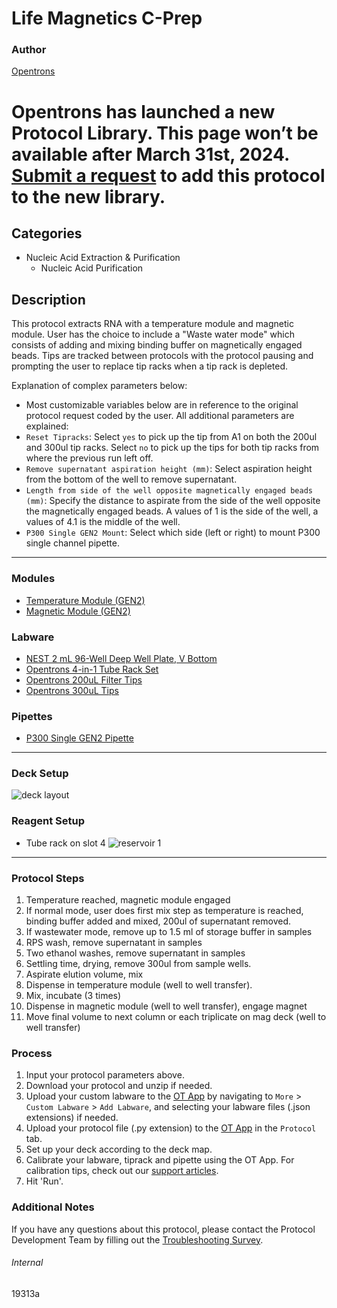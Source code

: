 # Life Magnetics C-Prep

### Author
[Opentrons](https://opentrons.com/)


# Opentrons has launched a new Protocol Library. This page won’t be available after March 31st, 2024. [Submit a request](https://docs.google.com/forms/d/e/1FAIpQLSdYYp9QCKow4nn0KlCVsMS3HX0eJ0N9O7-erajKvcpT0lWbSg/viewform) to add this protocol to the new library.

## Categories
* Nucleic Acid Extraction & Purification
	* Nucleic Acid Purification

## Description
This protocol extracts RNA with a temperature module and magnetic module. User has the choice to include a "Waste water mode" which consists of adding and mixing binding buffer on magnetically engaged beads. Tips are tracked between protocols with the protocol pausing and prompting the user to replace tip racks when a tip rack is depleted.

Explanation of complex parameters below:
* Most customizable variables below are in reference to the original protocol request coded by the user. All additional parameters are explained:
* `Reset Tipracks`: Select `yes` to pick up the tip from A1 on both the 200ul and 300ul tip racks. Select `no` to pick up the tips for both tip racks from where the previous run left off.
* `Remove supernatant aspiration height (mm)`: Select aspiration height from the bottom of the well to remove supernatant.
* `Length from side of the well opposite magnetically engaged beads (mm)`: Specify the distance to aspirate from the side of the well opposite the magnetically engaged beads. A values of 1 is the side of the well, a values of 4.1 is the middle of the well.
* `P300 Single GEN2 Mount`: Select which side (left or right) to mount P300 single channel pipette.


---

### Modules
* [Temperature Module (GEN2)](https://shop.opentrons.com/collections/hardware-modules/products/tempdeck)
* [Magnetic Module (GEN2)](https://shop.opentrons.com/collections/hardware-modules/products/magdeck)

### Labware
* [NEST 2 mL 96-Well Deep Well Plate, V Bottom](https://shop.opentrons.com/collections/lab-plates/products/nest-0-2-ml-96-well-deep-well-plate-v-bottom)
* [Opentrons 4-in-1 Tube Rack Set](https://shop.opentrons.com/collections/racks-and-adapters/products/tube-rack-set-1)
* [Opentrons 200uL Filter Tips](https://shop.opentrons.com/collections/opentrons-tips/products/opentrons-300ul-tips)
* [Opentrons 300uL Tips](https://shop.opentrons.com/collections/opentrons-tips/products/opentrons-200ul-filter-tips)


### Pipettes
* [P300 Single GEN2 Pipette](https://shop.opentrons.com/collections/ot-2-robot/products/single-channel-electronic-pipette)


---

### Deck Setup
![deck layout](https://opentrons-protocol-library-website.s3.amazonaws.com/custom-README-images/19313a/Screen+Shot+2021-07-22+at+3.55.36+PM.png)

### Reagent Setup
* Tube rack on slot 4
![reservoir 1](https://opentrons-protocol-library-website.s3.amazonaws.com/custom-README-images/19313a/Screen+Shot+2021-07-22+at+3.56.17+PM.png)

---

### Protocol Steps
1. Temperature reached, magnetic module engaged
2. If normal mode, user does first mix step as temperature is reached, binding buffer added and mixed, 200ul of supernatant removed.
3. If wastewater mode, remove up to 1.5 ml of storage buffer in samples
4. RPS wash, remove supernatant in samples
5. Two ethanol washes, remove supernatant in samples
6. Settling time, drying, remove 300ul from sample wells.
7. Aspirate elution volume, mix
8. Dispense in temperature module (well to well transfer).
9. Mix, incubate (3 times)
10. Dispense in magnetic module (well to well transfer), engage magnet
11. Move final volume to next column or each triplicate on mag deck (well to well transfer)

### Process
1. Input your protocol parameters above.
2. Download your protocol and unzip if needed.
3. Upload your custom labware to the [OT App](https://opentrons.com/ot-app) by navigating to `More` > `Custom Labware` > `Add Labware`, and selecting your labware files (.json extensions) if needed.
4. Upload your protocol file (.py extension) to the [OT App](https://opentrons.com/ot-app) in the `Protocol` tab.
5. Set up your deck according to the deck map.
6. Calibrate your labware, tiprack and pipette using the OT App. For calibration tips, check out our [support articles](https://support.opentrons.com/en/collections/1559720-guide-for-getting-started-with-the-ot-2).
7. Hit 'Run'.

### Additional Notes
If you have any questions about this protocol, please contact the Protocol Development Team by filling out the [Troubleshooting Survey](https://protocol-troubleshooting.paperform.co/).

###### Internal
19313a
